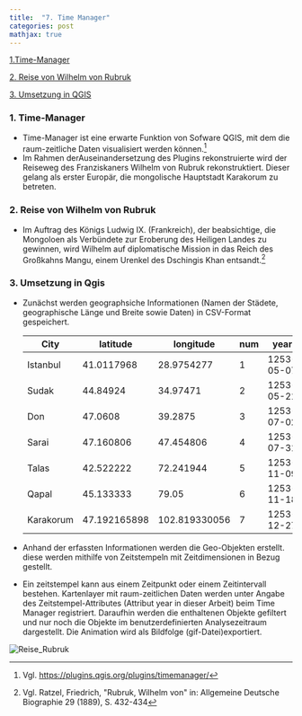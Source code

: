 ```yaml
---
title:  "7. Time Manager"
categories: post
mathjax: true
---
```


[1.Time-Manager](#1-time-manager)

[2. Reise von Wilhelm von Rubruk](#2-Reise-von-Wilhelm-von-Rubruk)

[3. Umsetzung in QGIS](#3-umsetzung-in-qgis)


### 1. Time-Manager
  * Time-Manager ist eine erwarte Funktion von Sofware QGIS, mit dem die raum-zeitliche Daten visualisiert werden können.[^1]
  * Im Rahmen derAuseinandersetzung des Plugins rekonstruierte wird der Reiseweg des Franziskaners Wilhelm von Rubruk rekonstruktiert.
    Dieser gelang als erster Europär, die mongolische Hauptstadt Karakorum zu betreten.


### 2. Reise von Wilhelm von Rubruk
  * Im Auftrag des Königs Ludwig IX. (Frankreich), der beabsichtige, die Mongoloen als Verbündete zur Eroberung des Heiligen Landes
    zu gewinnen, wird Wilhelm auf diplomatische Mission in das Reich des Großkahns Mangu, einem Urenkel des Dschingis Khan entsandt.[^2]

### 3. Umsetzung in Qgis
  * Zunächst werden geographsiche Informationen (Namen der Städete, geographische Länge und Breite sowie Daten) in CSV-Format gespeichert.  
  
    |City|latitude|longitude|num|year|
    |-------|-------|-------|------|------|
    |Istanbul|41.0117968|28.9754277|1|1253-05-07|
    |Sudak|44.84924|34.97471|2|1253-05-21|
    |Don|47.0608|39.2875|3|1253-07-02|
    |Sarai|47.160806|47.454806|4|1253-07-31|
    |Talas|42.522222|72.241944|5|1253-11-09|
    |Qapal|45.133333|79.05|6|1253-11-18|
    |Karakorum|47.192165898|102.819330056|7|1253-12-27|

  * Anhand der erfassten Informationen werden die Geo-Objekten erstellt.  
  diese werden mithilfe von Zeitstempeln mit Zeitdimensionen in Bezug gestellt. 
    
  * Ein zeitstempel kann aus einem Zeitpunkt oder einem Zeitintervall bestehen. 
  Kartenlayer mit raum-zeitlichen Daten werden unter Angabe des Zeitstempel-Attributes (Attribut year in dieser Arbeit) beim Time Manager registriert.
  Daraufhin werden die enthaltenen Objekte gefiltert und nur noch die Objekte im benutzerdefinierten Analysezeitraum dargestellt. 
  Die Animation wird als Bildfolge (gif-Datei)exportiert. 

  
![Reise_Rubruk](https://github.com/Monsieur-Park/monsieur-park.github.io/blob/master/_Images/Reise_Rubruk.gif?raw=true)

  
  [^1]: Vgl. https://plugins.qgis.org/plugins/timemanager/
  
  [^2]: Vgl. Ratzel, Friedrich, "Rubruk, Wilhelm von" in: Allgemeine Deutsche Biographie 29 (1889), S. 432-434
